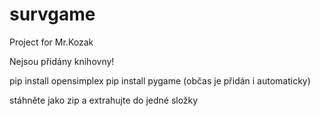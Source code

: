 # survgame
Project for Mr.Kozak

Nejsou přidány knihovny!

pip install opensimplex
pip install pygame (občas je přidán i automaticky)

stáhněte jako zip a extrahujte do jedné složky
